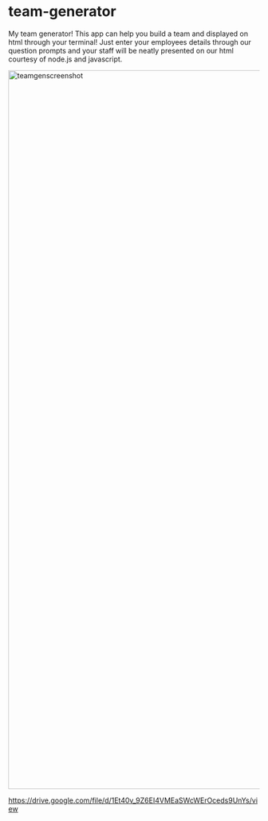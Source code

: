 # team-generator
My team generator! This app can help you build a team and displayed on html through your terminal! Just enter your employees details through our question prompts and your staff will be neatly presented on our html courtesy of node.js and javascript. 


<img width="1440" alt="teamgenscreenshot" src="https://user-images.githubusercontent.com/82185621/125687292-dc7648e4-8f7a-48ba-b7f8-217fb9950c63.png">


https://drive.google.com/file/d/1Et40v_9Z6EI4VMEaSWcWErOceds9UnYs/view